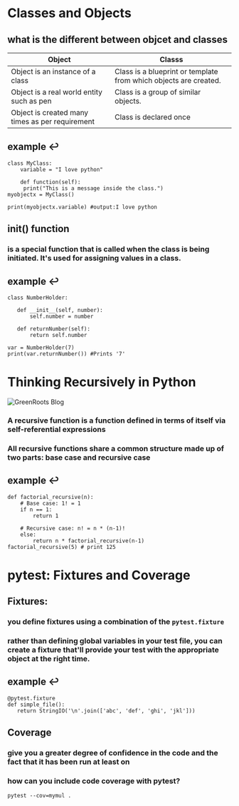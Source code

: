 # **Classes and Objects**

## what is the different between objcet and classes
| Object  |    Classs      |
| ---      | ----------- |
| 	Object is an instance of a class|Class is a blueprint or template from which objects are created.  |
| Object is a real world entity such as pen |Class is a group of similar objects.|
| Object is created many times as per requirement |Class is declared once|


## **example ↩**
```
class MyClass:
    variable = "I love python"

    def function(self):
     print("This is a message inside the class.")
myobjectx = MyClass()

print(myobjectx.variable) #output:I love python
```

## **init() function**
### is a special function that is called when the class is being initiated. It's used for assigning values in a class.

## **example ↩**
```
class NumberHolder:

   def __init__(self, number): 
       self.number = number

   def returnNumber(self):
       return self.number

var = NumberHolder(7)
print(var.returnNumber()) #Prints '7'

```

# **Thinking Recursively in Python**
![GreenRoots Blog](https://miro.medium.com/max/640/1*__jhoWXEa_INM44V5jx30w.jpeg)

###  A recursive function is a function defined in terms of itself via self-referential expressions


### All recursive functions share a common structure made up of two parts: base case and recursive case

## **example ↩**

```
def factorial_recursive(n):
    # Base case: 1! = 1
    if n == 1:
        return 1

    # Recursive case: n! = n * (n-1)!
    else:
        return n * factorial_recursive(n-1)
factorial_recursive(5) # print 125    
 ```
 # **pytest: Fixtures and Coverage**

 ## **Fixtures**:
 ### you define fixtures using a combination of the  ```pytest.fixture ```
 ### rather than defining global variables in your test file, you can create a fixture that'll provide your test with the appropriate object at the right time.

## **example ↩** 
```
@pytest.fixture
def simple_file():
   return StringIO('\n'.join(['abc', 'def', 'ghi', 'jkl']))
```
## **Coverage**
###  give you a greater degree of confidence in the code and the fact that it has been run at least on
### how can you include code coverage with pytest? 
```
pytest --cov=mymul .
```
